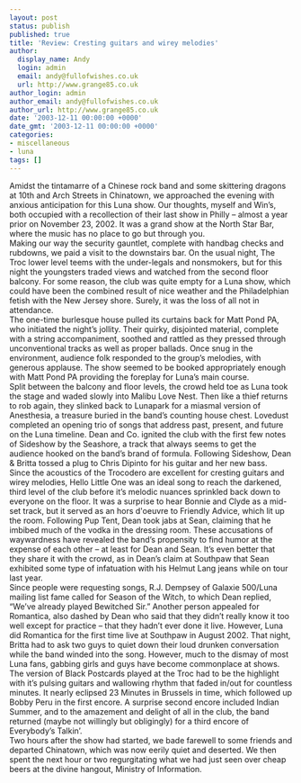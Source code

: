 ```yaml
---
layout: post
status: publish
published: true
title: 'Review: Cresting guitars and wirey melodies'
author:
  display_name: Andy
  login: admin
  email: andy@fullofwishes.co.uk
  url: http://www.grange85.co.uk
author_login: admin
author_email: andy@fullofwishes.co.uk
author_url: http://www.grange85.co.uk
date: '2003-12-11 00:00:00 +0000'
date_gmt: '2003-12-11 00:00:00 +0000'
categories:
- miscellaneous
- luna
tags: []
---
```

<p>Amidst the tintamarre of a Chinese rock band and some skittering dragons at 10th and Arch Streets in Chinatown, we approached the evening with anxious anticipation for this Luna show. Our thoughts, myself and Win’s, both occupied with a recollection of their last show in Philly – almost a year prior on November 23, 2002. It was a grand show at the North Star Bar, where the music has no place to go but through you.<br />Making our way the security gauntlet, complete with handbag checks and rubdowns, we paid a visit to the downstairs bar. On the usual night, The Troc lower level teems with the under-legals and nonsmokers, but for this night the youngsters traded views and watched from the second floor balcony. For some reason, the club was quite empty for a Luna show, which could have been the combined result of nice weather and the Philadelphian fetish with the New Jersey shore. Surely, it was the loss of all not in attendance.<br />The one-time burlesque house pulled its curtains back for Matt Pond PA, who initiated the night’s jollity. Their quirky, disjointed material, complete with a string accompaniment, soothed and rattled as they pressed through unconventional tracks as well as proper ballads. Once snug in the environment, audience folk responded to the group’s melodies, with generous applause. The show seemed to be booked appropriately enough with Matt Pond PA providing the foreplay for Luna’s main course.<br />Split between the balcony and floor levels, the crowd held toe as Luna took the stage and waded slowly into Malibu Love Nest. Then like a thief returns to rob again, they slinked back to Lunapark for a miasmal version of Anesthesia, a treasure buried in the band’s counting house chest. Lovedust completed an opening trio of songs that address past, present, and future on the Luna timeline. Dean and Co. ignited the club with the first few notes of Sideshow by the Seashore, a track that always seems to get the audience hooked on the band’s brand of formula. Following Sideshow, Dean & Britta tossed a plug to Chris Dipinto for his guitar and her new bass.<br />Since the acoustics of the Trocodero are excellent for cresting guitars and wirey melodies, Hello Little One was an ideal song to reach the darkened, third level of the club before it’s melodic nuances sprinkled back down to everyone on the floor. It was a surprise to hear Bonnie and Clyde as a mid-set track, but it served as an hors d'oeuvre to Friendly Advice, which lit up the room. Following Pup Tent, Dean took jabs at Sean, claiming that he imbibed much of the vodka in the dressing room. These accusations of waywardness have revealed the band’s propensity to find humor at the expense of each other – at least for Dean and Sean. It’s even better that they share it with the crowd, as in Dean’s claim at Southpaw that Sean exhibited some type of infatuation with his Helmut Lang jeans while on tour last year.<br />Since people were requesting songs, R.J. Dempsey of Galaxie 500/Luna mailing list fame called for Season of the Witch, to which Dean replied, “We’ve already played Bewitched Sir.” Another person appealed for Romantica, also dashed by Dean who said that they didn’t really know it too well except for practice – that they hadn’t ever done it live. However, Luna did Romantica for the first time live at Southpaw in August 2002. That night, Britta had to ask two guys to quiet down their loud drunken conversation while the band winded into the song. However, much to the dismay of most Luna fans, gabbing girls and guys have become commonplace at shows.<br />The version of Black Postcards played at the Troc had to be the highlight with it’s pulsing guitars and wallowing rhythm that faded in/out for countless minutes. It nearly eclipsed 23 Minutes in Brussels in time, which followed up Bobby Peru in the first encore. A surprise second encore included Indian Summer, and to the amazement and delight of all in the club, the band returned (maybe not willingly but obligingly) for a third encore of Everybody’s Talkin’.  <br />Two hours after the show had started, we bade farewell to some friends and departed Chinatown, which was now eerily quiet and deserted. We then spent the next hour or two regurgitating what we had just seen over cheap beers at the divine hangout, Ministry of Information.</p>
